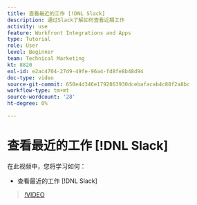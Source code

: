 ```yaml
---
title: 查看最近的工作 [!DNL Slack]
description: 通过Slack了解如何查看近期工作
activity: use
feature: Workfront Integrations and Apps
type: Tutorial
role: User
level: Beginner
team: Technical Marketing
kt: 8820
exl-id: e2ac4704-27d9-49fe-96a4-fd8fe8b48d94
doc-type: video
source-git-commit: 650e4d346e1792863930dcebafacab4c88f2a8bc
workflow-type: tm+mt
source-wordcount: '28'
ht-degree: 0%

---
```


# 查看最近的工作 [!DNL Slack]

在此视频中，您将学习如何：

* 查看最近的工作 [!DNL Slack]

>[!VIDEO](https://video.tv.adobe.com/v/335120/?quality=12&learn=on)
